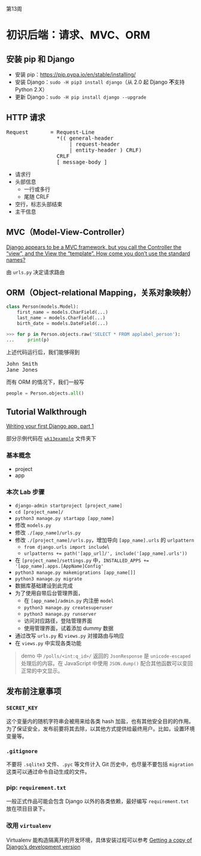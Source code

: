 第13周

初识后端：请求、MVC、ORM
=======================

安装 pip 和 Django
------------------
* 安装 pip：https://pip.pypa.io/en/stable/installing/
* 安装 Django：`sudo -H pip3 install django`（从 2.0 起 Django **不**支持 Python 2.X）
* 更新 Django：`sudo -H pip install django --upgrade`

HTTP 请求
---------
<pre>
Request       = Request-Line
                *(( general-header
                    | request-header
                    | entity-header ) CRLF)
                CRLF
                [ message-body ]
</pre>

* 请求行
* 头部信息
  * 一行或多行
  * 尾随 CRLF
* 空行，标志头部结束
* 主干信息

MVC（Model-View-Controller）
---------------------------

[Django appears to be a MVC framework, but you call the Controller the “view”, and the View the “template”. How come you don’t use the standard names?](https://docs.djangoproject.com/en/2.0/faq/general/#django-appears-to-be-a-mvc-framework-but-you-call-the-controller-the-view-and-the-view-the-template-how-come-you-don-t-use-the-standard-names)


由 `urls.py` 决定请求路由

ORM（Object-relational Mapping，关系对象映射） 
--------------------------------------------

```python
class Person(models.Model):
    first_name = models.CharField(...)
    last_name = models.CharField(...)
    birth_date = models.DateField(...)
```

```python
>>> for p in Person.objects.raw('SELECT * FROM applabel_person'):
...     print(p)
```
上述代码运行后，我们能够得到
<pre>
John Smith
Jane Jones
</pre>

而有 ORM 的情况下，我们一般写
```python
people = Person.objects.all()
```

Tutorial Walkthrough
--------------------
[Writing your first Django app, part 1](https://docs.djangoproject.com/en/2.0/intro/tutorial01/)

部分示例代码在 [`wk13example`](https://github.com/ShanghaitechGeekPie/events-IntroToWebDev-Fall17/tree/master/week13_backendIntro/wk13example) 文件夹下

### 基本概念

* project
* app

### 本次 Lab 步骤

* `django-admin startproject [project_name]`
* `cd [project_name]/`
* `python3 manage.py startapp [app_name]`
* 修改 `models.py`
* 修改 `./[app_name]/urls.py`
* 修改 `./[project_name]/urls.py`，增加导向 `[app_name].urls` 的 `urlpattern`
  * `from django.urls import include`\
  * `urlpatterns += path('[app_url]/', include('[app_name].urls'))`
* 在 `[project_name]/settings.py` 中，`INSTALLED_APPS += '[app_name].apps.[AppName]Config'`
* `python3 manage.py makemigrations [app_name[]]`
* `python3 manage.py migrate`
* 数据库基础建设到此完成
* 为了使用自带后台管理界面，
  * 在 `[app_name]/admin.py` 内注册 `model`
  * `python3 manage.py createsuperuser`
  * `python3 manage.py runserver`
  * 访问对应路径，登陆管理界面
  * 使用管理界面，试着添加 dummy 数据
* 通过改写 `urls.py` 和 `views.py` 对接路由与响应
* 在 `views.py` 中实现各类功能

> demo 中 `/polls/<int:q_id>/` 返回的 `JsonResponse` 是 `unicode-escaped` 处理后的内容。在 JavaScript 中使用 `JSON.dump()` 配合其他函数可以变回正常的中文显示。

发布前注意事项
-------------

### `SECRET_KEY`
这个变量内的随机字符串会被用来给各类 hash 加盐，也有其他安全目的的作用。为了保证安全，发布前要将其去除，以其他方式提供给最终用户。比如，设置环境变量等。

### `.gitignore`
不要将 `.sqlite3` 文件、`.pyc` 等文件计入 Git 历史中，也尽量不要包括 `migration` 这类可以通过命令自动生成的文件。

### pip: `requirement.txt`
一般正式作品可能会包含 Django 以外的各类依赖，最好编写 `requirement.txt` 放在项目目录下。

### 改用 `virtualenv`
Virtualenv 能构造隔离开的开发环境，具体安装过程可以参考 [Getting a copy of Django’s development version](https://docs.djangoproject.com/en/2.0/intro/contributing/#getting-a-copy-of-django-s-development-version)

